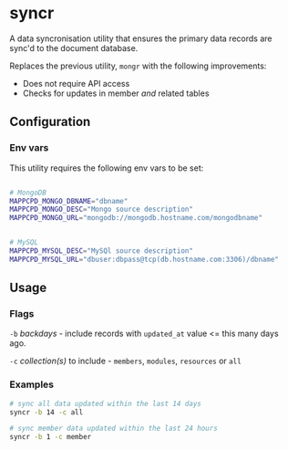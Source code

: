 # syncr

A data syncronisation utility that ensures the primary data records are sync'd to the document database.

Replaces the previous utility, `mongr` with the following improvements:

- Does not require API access
- Checks for updates in member _and_ related tables

## Configuration

### Env vars

This utility requires the following env vars to be set:

```bash

# MongoDB
MAPPCPD_MONGO_DBNAME="dbname"
MAPPCPD_MONGO_DESC="Mongo source description"
MAPPCPD_MONGO_URL="mongodb://mongodb.hostname.com/mongodbname"


# MySQL
MAPPCPD_MYSQL_DESC="MySQl source description"
MAPPCPD_MYSQL_URL="dbuser:dbpass@tcp(db.hostname.com:3306)/dbname"
```

## Usage

### Flags

`-b` _backdays_ - include records with `updated_at` value <= this many days ago.

`-c` _collection(s)_ to include - `members`, `modules`, `resources` or `all`

### Examples

```bash
# sync all data updated within the last 14 days
syncr -b 14 -c all

# sync member data updated within the last 24 hours
syncr -b 1 -c member
```